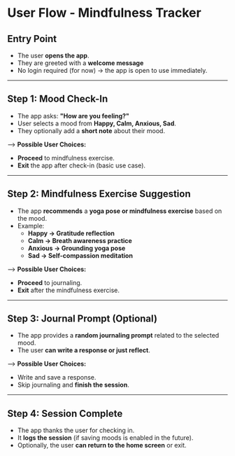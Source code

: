 # User Flow - Mindfulness Tracker

## Entry Point
- The user **opens the app**.
- They are greeted with a **welcome message**
- No login required (for now) → the app is open to use immediately.

---

## Step 1: Mood Check-In
- The app asks: **"How are you feeling?"**
- User selects a mood from **Happy, Calm, Anxious, Sad**.
- They optionally add a **short note** about their mood.

--> **Possible User Choices:**
- **Proceed** to mindfulness exercise.  
- **Exit** the app after check-in (basic use case).  

---

## Step 2: Mindfulness Exercise Suggestion
- The app **recommends** a **yoga pose or mindfulness exercise** based on the mood.
- Example:
  - **Happy → Gratitude reflection**  
  - **Calm → Breath awareness practice**  
  - **Anxious → Grounding yoga pose**  
  - **Sad → Self-compassion meditation**  

--> **Possible User Choices:**
- **Proceed** to journaling.  
- **Exit** after the mindfulness exercise.  

---

## Step 3: Journal Prompt (Optional)
- The app provides a **random journaling prompt** related to the selected mood.
- The user **can write a response or just reflect**.

--> **Possible User Choices:**
- Write and save a response.  
- Skip journaling and **finish the session**.  

---

## Step 4: Session Complete
- The app thanks the user for checking in.
- It **logs the session** (if saving moods is enabled in the future).
- Optionally, the user **can return to the home screen** or exit.

